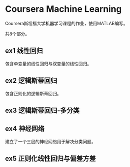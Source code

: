 # Coursera Machine Learning
Coursera斯坦福大学机器学习课程的作业，使用MATLAB编写。

共8个部分。

## ex1 线性回归
包含单变量的线性回归与双变量的线性回归。

## ex2 逻辑斯蒂回归
包含正则化的逻辑斯蒂回归。

## ex3 逻辑斯蒂回归-多分类

## ex4 神经网络
建立了一个三层的神经网络用于解决分类问题。
## ex5 正则化线性回归与偏差方差
